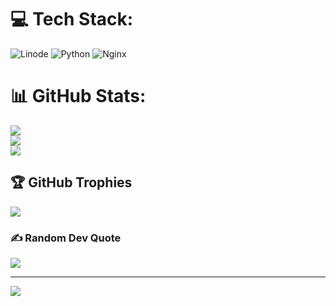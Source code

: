 
# 💻 Tech Stack:
![Linode](https://img.shields.io/badge/linode-00A95C?style=for-the-badge&logo=linode&logoColor=white) ![Python](https://img.shields.io/badge/python-3670A0?style=for-the-badge&logo=python&logoColor=ffdd54) ![Nginx](https://img.shields.io/badge/nginx-%23009639.svg?style=for-the-badge&logo=nginx&logoColor=white)
# 📊 GitHub Stats:
![](https://github-readme-stats.vercel.app/api?username=iamrjarpan&theme=dracula&hide_border=false&include_all_commits=false&count_private=true)<br/>
![](https://nirzak-streak-stats.vercel.app/?user=iamrjarpan&theme=dracula&hide_border=false)<br/>
![](https://github-readme-stats.vercel.app/api/top-langs/?username=iamrjarpan&theme=dracula&hide_border=false&include_all_commits=false&count_private=true&layout=compact)

## 🏆 GitHub Trophies
![](https://github-profile-trophy.vercel.app/?username=iamrjarpan&theme=dracula&no-frame=true&no-bg=false&margin-w=4)

### ✍️ Random Dev Quote
![](https://quotes-github-readme.vercel.app/api?type=horizontal&theme=radical)

---
[![](https://visitcount.itsvg.in/api?id=iamrjarpan&icon=0&color=0)](https://visitcount.itsvg.in)

<!-- Proudly created with GPRM ( https://gprm.itsvg.in ) -->
